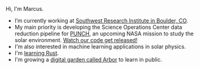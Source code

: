 Hi, I'm Marcus. 

- I’m currently working at [Southwest Research Institute in Boulder, CO](https://www.boulder.swri.edu/). 
- My main priority is developing the Science Operations Center data reduction pipeline for [PUNCH](https://punch.space.swri.edu/), an upcoming NASA mission to study the solar environment. [Watch our code get released!](https://github.com/punch-mission)
- I'm also interested in machine learning applications in solar physics. 
- I'm [learning Rust](https://publish.obsidian.md/arbor/learning+rust). 
- I'm growing a [digital garden called Arbor](https://arbor.jmbhughes.com) to learn in public. 
